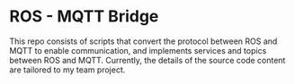 # ROS - MQTT Bridge
This repo consists of scripts that convert the protocol between ROS and MQTT to enable communication, and implements services and topics between ROS and MQTT. Currently, the details of the source code content are tailored to my team project.
